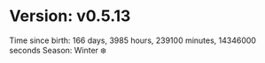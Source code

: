 # Version: v0.5.13
Time since birth: 166 days, 3985 hours, 239100 minutes, 14346000 seconds
Season: Winter ❄️
